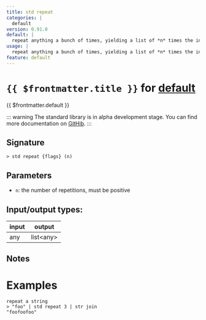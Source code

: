 ```yaml
---
title: std repeat
categories: |
  default
version: 0.91.0
default: |
  repeat anything a bunch of times, yielding a list of *n* times the input
usage: |
  repeat anything a bunch of times, yielding a list of *n* times the input
feature: default
---
```

<!-- This file is automatically generated. Please edit the command in https://github.com/nushell/nushell instead. -->

# `{{ $frontmatter.title }}` for [default](/commands/categories/default.md)

<div class='command-title'>{{ $frontmatter.default }}</div>


::: warning
The standard library is in alpha development stage. You can find more documentation on [GitHib](https://github.com/nushell/nushell/tree/main/crates/nu-std).
:::
## Signature

```> std repeat {flags} (n)```

## Parameters

 -  `n`: the number of repetitions, must be positive


## Input/output types:

| input | output    |
| ----- | --------- |
| any   | list\<any\> |

## Notes
# Examples
    repeat a string
    > "foo" | std repeat 3 | str join
    "foofoofoo"